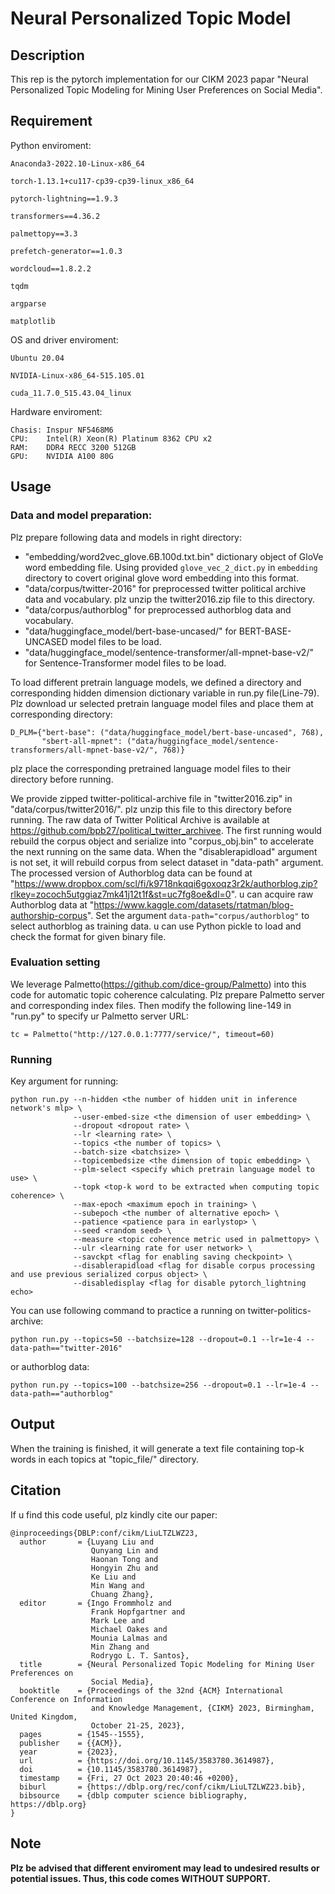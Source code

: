 # Neural Personalized Topic Model 

## Description
This rep is the pytorch implementation for our CIKM 2023 papar "Neural Personalized Topic Modeling for Mining User Preferences on Social Media".

## Requirement

Python enviroment:

```
Anaconda3-2022.10-Linux-x86_64

torch-1.13.1+cu117-cp39-cp39-linux_x86_64

pytorch-lightning==1.9.3

transformers==4.36.2

palmettopy==3.3

prefetch-generator==1.0.3

wordcloud==1.8.2.2

tqdm

argparse

matplotlib
```

OS and driver enviroment:
```
Ubuntu 20.04

NVIDIA-Linux-x86_64-515.105.01

cuda_11.7.0_515.43.04_linux
```

Hardware enviroment:
```
Chasis: Inspur NF5468M6
CPU:    Intel(R) Xeon(R) Platinum 8362 CPU x2
RAM:    DDR4 RECC 3200 512GB
GPU:    NVIDIA A100 80G
```

## Usage

### Data and model preparation:

Plz prepare following data and models in right directory:

+ "embedding/word2vec_glove.6B.100d.txt.bin" dictionary object of GloVe word embedding file. Using provided ``glove_vec_2_dict.py`` in ``embedding`` directory to covert original glove word embedding into this format.
+ "data/corpus/twitter-2016" for preprocessed twitter political archive data and vocabulary. plz unzip the twitter2016.zip file to this directory.
+ "data/corpus/authorblog" for preprocessed authorblog data and vocabulary.
+ "data/huggingface_model/bert-base-uncased/" for BERT-BASE-UNCASED model files to be load.
+ "data/huggingface_model/sentence-transformer/all-mpnet-base-v2/" for Sentence-Transformer model files to be load. 

To load different pretrain language models, we defined a directory and corresponding hidden dimension dictionary variable in run.py file(Line-79). Plz download ur selected pretrain language model files and place them at corresponding directory:

```
D_PLM={"bert-base": ("data/huggingface_model/bert-base-uncased", 768),
       "sbert-all-mpnet": ("data/huggingface_model/sentence-transformers/all-mpnet-base-v2/", 768)}
```
plz place the corresponding pretrained language model files to their directory before running.

We provide zipped twitter-political-archive file in "twitter2016.zip" in "data/corpus/twitter2016/". plz unzip this file to this directory before running. The raw data of Twitter Political Archive is available at https://github.com/bpb27/political_twitter_archivee. The first running would rebuild the corpus object and serialize into "corpus_obj.bin" to accelerate the next running on the same data. When the "disablerapidload" argument is not set, it will rebuild corpus from select dataset in "data-path" argument. The processed version of Authorblog data can be found at "https://www.dropbox.com/scl/fi/k9718nkqqi6goxoqz3r2k/authorblog.zip?rlkey=zococh5utggiaz7mk41j12t1f&st=uc7fg8oe&dl=0". u can acquire raw Authorblog data at "https://www.kaggle.com/datasets/rtatman/blog-authorship-corpus". Set the argument ``data-path="corpus/authorblog"`` to select authorblog as training data. u can use Python pickle to load and check the format for given binary file.

### Evaluation setting

We leverage Palmetto(https://github.com/dice-group/Palmetto) into this code for automatic topic coherence calculating. Plz prepare Palmetto server and corresponding index files. Then modify the following line-149 in "run.py" to specify ur Palmetto server URL:
```
tc = Palmetto("http://127.0.0.1:7777/service/", timeout=60)
```

### Running

Key argument for running:

```
python run.py --n-hidden <the number of hidden unit in inference network's mlp> \
              --user-embed-size <the dimension of user embedding> \
              --dropout <dropout rate> \
              --lr <learning rate> \
              --topics <the number of topics> \
              --batch-size <batchsize> \
              --topicembedsize <the dimension of topic embedding> \
              --plm-select <specify which pretrain language model to use> \
              --topk <top-k word to be extracted when computing topic coherence> \
              --max-epoch <maximum epoch in training> \
              --subepoch <the number of alternative epoch> \
              --patience <patience para in earlystop> \
              --seed <random seed> \
              --measure <topic coherence metric used in palmettopy> \
              --ulr <learning rate for user network> \
              --savckpt <flag for enabling saving checkpoint> \
              --disablerapidload <flag for disable corpus processing and use previous serialized corpus object> \
              --disabledisplay <flag for disable pytorch_lightning echo>
```

You can use following command to practice a running on twitter-politics-archive:

```
python run.py --topics=50 --batchsize=128 --dropout=0.1 --lr=1e-4 --data-path=="twitter-2016" 
```
or authorblog data:
```
python run.py --topics=100 --batchsize=256 --dropout=0.1 --lr=1e-4 --data-path=="authorblog" 
```

## Output

When the training is finished, it will generate a text file containing top-k words in each topics at "topic_file/" directory.

## Citation

If u find this code useful, plz kindly cite our paper:
```
@inproceedings{DBLP:conf/cikm/LiuLTZLWZ23,
  author       = {Luyang Liu and
                  Qunyang Lin and
                  Haonan Tong and
                  Hongyin Zhu and
                  Ke Liu and
                  Min Wang and
                  Chuang Zhang},
  editor       = {Ingo Frommholz and
                  Frank Hopfgartner and
                  Mark Lee and
                  Michael Oakes and
                  Mounia Lalmas and
                  Min Zhang and
                  Rodrygo L. T. Santos},
  title        = {Neural Personalized Topic Modeling for Mining User Preferences on
                  Social Media},
  booktitle    = {Proceedings of the 32nd {ACM} International Conference on Information
                  and Knowledge Management, {CIKM} 2023, Birmingham, United Kingdom,
                  October 21-25, 2023},
  pages        = {1545--1555},
  publisher    = {{ACM}},
  year         = {2023},
  url          = {https://doi.org/10.1145/3583780.3614987},
  doi          = {10.1145/3583780.3614987},
  timestamp    = {Fri, 27 Oct 2023 20:40:46 +0200},
  biburl       = {https://dblp.org/rec/conf/cikm/LiuLTZLWZ23.bib},
  bibsource    = {dblp computer science bibliography, https://dblp.org}
}
```

## Note

**Plz be advised that different enviroment may lead to undesired results or potential issues. Thus, this code comes WITHOUT SUPPORT.**
